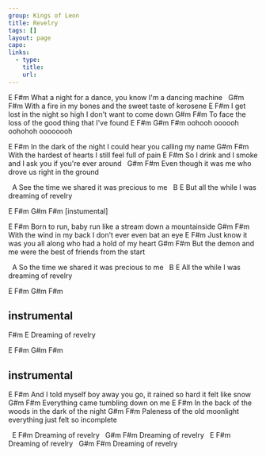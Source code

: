 ```yaml
---
group: Kings of Leon
title: Revelry
tags: []
layout: page
capo: 
links: 
  - type: 
    title: 
    url: 
---
```



E                                                   F#m
What a night for a dance, you know I'm a dancing machine
&nbsp;      G#m                                             F#m
With a fire in my bones and the sweet taste of kerosene
E                                                   F#m
I get lost in the night so high I don't want to come down
G#m                                             F#m
To face the loss of the good thing that I've found
E         F#m    G#m    F#m
oohooh oooooh oohohoh oooooooh

E                                                   F#m
In the dark of the night I could hear you calling my name
G#m                                             F#m
With the hardest of hearts I still feel full of pain
E                                                   F#m
So I drink and I smoke and I ask you if you're ever around
&nbsp;     G#m                                             F#m
Even though it was me who drove us right in the ground

&nbsp;         A
See the time we shared it was precious to me
&nbsp;                          B           E
But all the while I was dreaming of revelry

E  F#m G#m  F#m
[instumental]

E                                                   F#m
Born to run, baby run like a stream down a mountainside
G#m                                             F#m
With the wind in my back I don't ever even bat an eye
E                                                   F#m
Just know it was you all along who had a hold of my heart
G#m                                             F#m
But the demon and me were the best of friends from the start

&nbsp;       A
So the time we shared it was precious to me
&nbsp;           B           E
All the while I was dreaming of revelry

E  F#m G#m  F#m
## instrumental

F#m             E
Dreaming of revelry

E  F#m G#m  F#m
## instrumental

E                                                   F#m
And I told myself boy away you go, it rained so hard it felt like snow
G#m                              F#m
Everything came tumbling down on me
E                                                   F#m
In the back of the woods in the dark of the night
G#m                                             F#m
Paleness of the old moonlight everything just felt so incomplete

&nbsp;              E     F#m
Dreaming of revelry
&nbsp;              G#m    F#m
Dreaming of revelry
&nbsp;              E     F#m
Dreaming of revelry
&nbsp;              G#m    F#m
Dreaming of revelry

